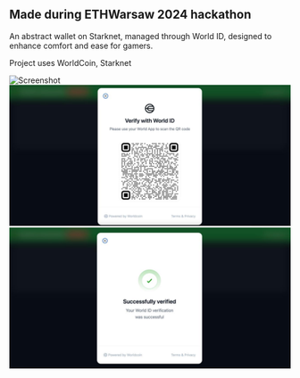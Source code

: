 ## Made during ETHWarsaw 2024 hackathon

An abstract wallet on Starknet, managed through World ID, designed to enhance comfort and ease for gamers.

Project uses WorldCoin, Starknet

![Screenshot](screenshot.jpg?raw=true "Screenshot")
![Screenshot](screen2.jpg?raw=true "Screenshot")
![Screenshot](screen3.jpg?raw=true "Screenshot")
